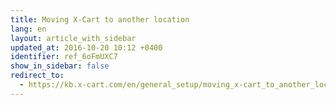 ```yaml
---
title: Moving X-Cart to another location
lang: en
layout: article_with_sidebar
updated_at: 2016-10-20 10:12 +0400
identifier: ref_6oFmUXC7
show_in_sidebar: false
redirect_to:
  - https://kb.x-cart.com/en/general_setup/moving_x-cart_to_another_location.html
---
```


